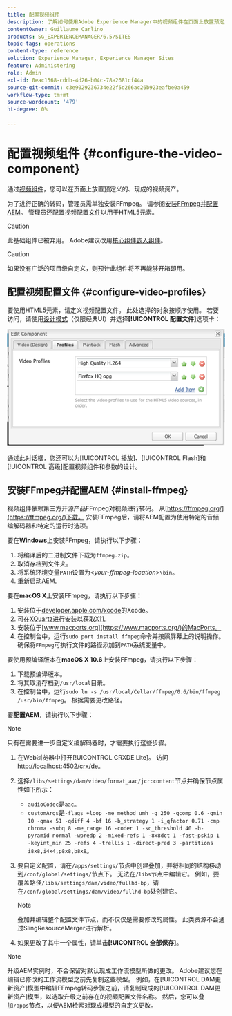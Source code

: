 ```yaml
---
title: 配置视频组件
description: 了解如何使用Adobe Experience Manager中的视频组件在页面上放置预定义的、现成的视频资源。
contentOwner: Guillaume Carlino
products: SG_EXPERIENCEMANAGER/6.5/SITES
topic-tags: operations
content-type: reference
solution: Experience Manager, Experience Manager Sites
feature: Administering
role: Admin
exl-id: 0eac1568-cddb-4d26-b04c-78a2681cf44a
source-git-commit: c3e9029236734e22f5d266ac26b923eafbe0a459
workflow-type: tm+mt
source-wordcount: '479'
ht-degree: 0%

---
```


# 配置视频组件 {#configure-the-video-component}

通过[视频组件](/help/sites-authoring/default-components-foundation.md#video)，您可以在页面上放置预定义的、现成的视频资产。

为了进行正确的转码，管理员需单独安装FFmpeg。 请参阅[安装FFmpeg并配置AEM](#install-ffmpeg)。 管理员还[配置视频配置文件](#configure-video-profiles)以用于HTML5元素。

>[!CAUTION]
>
>此基础组件已被弃用。 Adobe建议改用[核心组件嵌入组件](https://experienceleague.adobe.com/docs/experience-manager-core-components/using/wcm-components/embed.html)。

>[!CAUTION]
>
>如果没有广泛的项目级自定义，则预计此组件将不再能够开箱即用。

## 配置视频配置文件 {#configure-video-profiles}

要使用HTML5元素，请定义视频配置文件。 此处选择的对象按顺序使用。 若要访问，请使用[设计模式](/help/sites-authoring/default-components-designmode.md)（仅限经典UI）并选择&#x200B;**[!UICONTROL 配置文件]**&#x200B;选项卡：

![chlimage_1-317](assets/chlimage_1-317.png)

通过此对话框，您还可以为[!UICONTROL 播放]、[!UICONTROL Flash]和[!UICONTROL 高级]配置视频组件和参数的设计。

## 安装FFmpeg并配置AEM {#install-ffmpeg}

视频组件依赖第三方开源产品FFmpeg对视频进行转码。 从[https://ffmpeg.org/](https://ffmpeg.org/)下载。 安装FFmpeg后，请将AEM配置为使用特定的音频编解码器和特定的运行时选项。

要在&#x200B;**Windows**&#x200B;上安装FFmpeg，请执行以下步骤：

1. 将编译后的二进制文件下载为`ffmpeg.zip`。
1. 取消存档到文件夹。
1. 将系统环境变量`PATH`设置为&lt;*your-ffmpeg-location*>`\bin`。
1. 重新启动AEM。

要在&#x200B;**macOS X**&#x200B;上安装FFmpeg，请执行以下步骤：

1. 安装位于[developer.apple.com/xcode](https://developer.apple.com/xcode/)的Xcode。
1. 可在[XQuartz](https://www.xquartz.org)进行安装以获取[X11](https://support.apple.com/en-us/100724)。
1. 安装位于[www.macports.org](https://www.macports.org/)的MacPorts。
1. 在控制台中，运行`sudo port install ffmpeg`命令并按照屏幕上的说明操作。 确保将`FFmpeg`可执行文件的路径添加到`PATH`系统变量中。

要使用预编译版本在&#x200B;**macOS X 10.6**&#x200B;上安装FFmpeg，请执行以下步骤：

1. 下载预编译版本。
1. 将其取消存档到`/usr/local`目录。
1. 在控制台中，运行`sudo ln -s /usr/local/Cellar/ffmpeg/0.6/bin/ffmpeg /usr/bin/ffmpeg`。 根据需要更改路径。

要&#x200B;**配置AEM**，请执行以下步骤：

>[!NOTE]
>
>只有在需要进一步自定义编解码器时，才需要执行这些步骤。

1. 在Web浏览器中打开[!UICONTROL CRXDE Lite]。 访问[http://localhost:4502/crx/de](http://localhost:4502/crx/de)。
2. 选择`/libs/settings/dam/video/format_aac/jcr:content`节点并确保节点属性如下所示：

   * `audioCodec`是`aac`。
   * `customArgs`是`-flags +loop -me_method umh -g 250 -qcomp 0.6 -qmin 10 -qmax 51 -qdiff 4 -bf 16 -b_strategy 1 -i_qfactor 0.71 -cmp chroma -subq 8 -me_range 16 -coder 1 -sc_threshold 40 -b-pyramid normal -wpredp 2 -mixed-refs 1 -8x8dct 1 -fast-pskip 1 -keyint_min 25 -refs 4 -trellis 1 -direct-pred 3 -partitions i8x8,i4x4,p8x8,b8x8`。

3. 要自定义配置，请在`/apps/settings/`节点中创建叠加，并将相同的结构移动到`/conf/global/settings/`节点下。 无法在`/libs`节点中编辑它。 例如，要覆盖路径`/libs/settings/dam/video/fullhd-bp`，请在`/conf/global/settings/dam/video/fullhd-bp`处创建它。

   >[!NOTE]
   >
   >叠加并编辑整个配置文件节点，而不仅仅是需要修改的属性。 此类资源不会通过SlingResourceMerger进行解析。

4. 如果更改了其中一个属性，请单击&#x200B;**[!UICONTROL 全部保存]**。

>[!NOTE]
>
>升级AEM实例时，不会保留对默认现成工作流模型所做的更改。 Adobe建议您在编辑已修改的工作流模型之前先复制这些模型。 例如，在[!UICONTROL DAM更新资产]模型中编辑FFmpeg转码步骤之前，请复制现成的[!UICONTROL DAM更新资产]模型，以选取升级之前存在的视频配置文件名称。 然后，您可以叠加`/apps`节点，以便AEM检索对现成模型的自定义更改。
